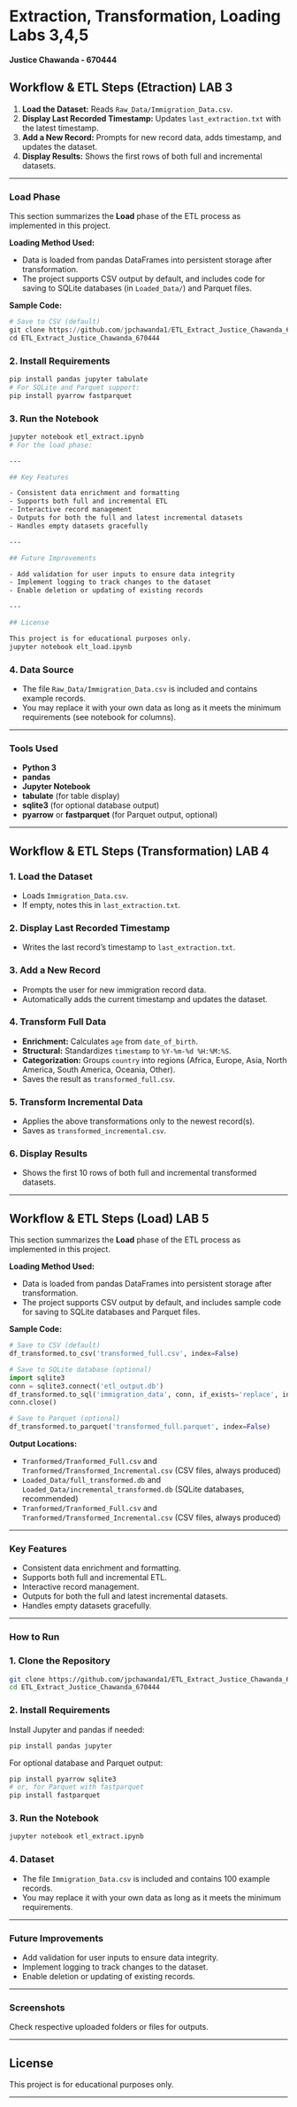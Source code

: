 

# Extraction, Transformation, Loading Labs 3,4,5

**Justice Chawanda - 670444**

## Workflow & ETL Steps (Etraction) LAB 3

1. **Load the Dataset:** Reads `Raw_Data/Immigration_Data.csv`.
2. **Display Last Recorded Timestamp:** Updates `last_extraction.txt` with the latest timestamp.
3. **Add a New Record:** Prompts for new record data, adds timestamp, and updates the dataset.
4. **Display Results:** Shows the first rows of both full and incremental datasets.

---

### Load Phase

This section summarizes the **Load** phase of the ETL process as implemented in this project.

**Loading Method Used:**
- Data is loaded from pandas DataFrames into persistent storage after transformation.
- The project supports CSV output by default, and includes code for saving to SQLite databases (in `Loaded_Data/`) and Parquet files.

**Sample Code:**
```python
# Save to CSV (default)
git clone https://github.com/jpchawanda1/ETL_Extract_Justice_Chawanda_670444.git
cd ETL_Extract_Justice_Chawanda_670444
```

### 2. Install Requirements

```bash
pip install pandas jupyter tabulate
# For SQLite and Parquet support:
pip install pyarrow fastparquet
```

### 3. Run the Notebook

```bash
jupyter notebook etl_extract.ipynb
# For the load phase:

---

## Key Features

- Consistent data enrichment and formatting
- Supports both full and incremental ETL
- Interactive record management
- Outputs for both the full and latest incremental datasets
- Handles empty datasets gracefully

---

## Future Improvements

- Add validation for user inputs to ensure data integrity
- Implement logging to track changes to the dataset
- Enable deletion or updating of existing records

---

## License

This project is for educational purposes only.
jupyter notebook elt_load.ipynb
```

### 4. Data Source

- The file `Raw_Data/Immigration_Data.csv` is included and contains example records.
- You may replace it with your own data as long as it meets the minimum requirements (see notebook for columns).

---

### Tools Used

- **Python 3**
- **pandas**
- **Jupyter Notebook**
- **tabulate** (for table display)
- **sqlite3** (for optional database output)
- **pyarrow** or **fastparquet** (for Parquet output, optional)

---

## Workflow & ETL Steps (Transformation) LAB 4

### 1. Load the Dataset
- Loads `Immigration_Data.csv`.
- If empty, notes this in `last_extraction.txt`.

### 2. Display Last Recorded Timestamp
- Writes the last record’s timestamp to `last_extraction.txt`.

### 3. Add a New Record
- Prompts the user for new immigration record data.
- Automatically adds the current timestamp and updates the dataset.

### 4. Transform Full Data
- **Enrichment:** Calculates `age` from `date_of_birth`.
- **Structural:** Standardizes `timestamp` to `%Y-%m-%d %H:%M:%S`.
- **Categorization:** Groups `country` into regions (Africa, Europe, Asia, North America, South America, Oceania, Other).
- Saves the result as `transformed_full.csv`.

### 5. Transform Incremental Data
- Applies the above transformations only to the newest record(s).
- Saves as `transformed_incremental.csv`.

### 6. Display Results
- Shows the first 10 rows of both full and incremental transformed datasets.

---

## Workflow & ETL Steps (Load) LAB 5

This section summarizes the **Load** phase of the ETL process as implemented in this project.

**Loading Method Used:**  
- Data is loaded from pandas DataFrames into persistent storage after transformation.
- The project supports CSV output by default, and includes sample code for saving to SQLite databases and Parquet files.

**Sample Code:**
```python
# Save to CSV (default)
df_transformed.to_csv('transformed_full.csv', index=False)

# Save to SQLite database (optional)
import sqlite3
conn = sqlite3.connect('etl_output.db')
df_transformed.to_sql('immigration_data', conn, if_exists='replace', index=False)
conn.close()

# Save to Parquet (optional)
df_transformed.to_parquet('transformed_full.parquet', index=False)
```

**Output Locations:**
- `Tranformed/Tranformed_Full.csv` and `Tranformed/Transformed_Incremental.csv` (CSV files, always produced)
- `Loaded_Data/full_transformed.db` and `Loaded_Data/incremental_transformed.db` (SQLite databases, recommended)
- `Tranformed/Tranformed_Full.csv` and `Tranformed/Transformed_Incremental.csv` (CSV files, always produced)

---

### Key Features

- Consistent data enrichment and formatting.
- Supports both full and incremental ETL.
- Interactive record management.
- Outputs for both the full and latest incremental datasets.
- Handles empty datasets gracefully.

---

### How to Run

### 1. Clone the Repository

```bash
git clone https://github.com/jpchawanda1/ETL_Extract_Justice_Chawanda_670444.git
cd ETL_Extract_Justice_Chawanda_670444
```

### 2. Install Requirements

Install Jupyter and pandas if needed:

```bash
pip install pandas jupyter
```
For optional database and Parquet output:
```bash
pip install pyarrow sqlite3
# or, for Parquet with fastparquet
pip install fastparquet
```

### 3. Run the Notebook

```bash
jupyter notebook etl_extract.ipynb
```

### 4. Dataset

- The file `Immigration_Data.csv` is included and contains 100 example records.
- You may replace it with your own data as long as it meets the minimum requirements.

---

### Future Improvements

- Add validation for user inputs to ensure data integrity.
- Implement logging to track changes to the dataset.
- Enable deletion or updating of existing records.

---

### Screenshots
Check respective uploaded folders or files for outputs.

---

## License

This project is for educational purposes only.

---
